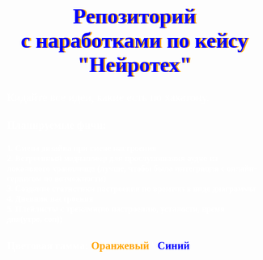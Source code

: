 <html>
<head>
<style>
.Title {
  color: blue;
  font-family: verdana;
  font-size: 300%;
  text-shadow: 3px 0px orange;
  margin-left: auto;
  margin-right: auto;
  text-align: center;
}
p  {
  color: white;
  font-family: Comic Sans MS;
  font-size: 160%;
}
h2{
    color: white;
    font-family: Comic Sans MS;
}
h3{
    color: white;
    font-family: Comic Sans Ms;
}
.white{
    color:white;
}
.orange{
    color: orange;
}
.blue{
    color: blue;
}
</style>
</head>
<body>
<link href="style.css">
<h1 class="Title">Репозиторий<br> с наработками по кейсу<br>"Нейротех"</h1>
<p> Кидайте все идеи, какие есть по хакатону.


<h2>Планируемые фичи:</h2>
<h3> 1. Смена дизайна при смене настроения <br>
2. Встроенный медиаплеер для прослушивания аудио из локального хранилища (лучше, чтобы была интеграция с онлайн-сервисом по возможности)<br>
3. Создание статистики настроения по времени в виде диаграммы <br>
4. Дневник настроения <br>
5. Плейлисты с треками(по настроению, усталости, время дня(утро, сон)) <br>


<h2 class="white">Цветовая гамма:
<span class="orange"> Оранжевый </span>\<span class="blue"> Cиний </span> </h2>
 <br>
</h3>
</body>
</html>